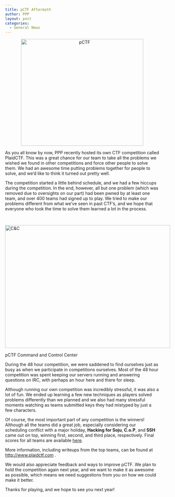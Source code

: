 ```yaml
---
title: pCTF Aftermath
author: PPP
layout: post
categories:
  - General News
---
```

<p style="text-align: center;">
  <img class="aligncenter size-full wp-image-528" title="pCTF" src="http://ppp.cylab.cmu.edu/wordpress/wp-content/uploads/2011/05/pctf-whitebg.png" alt="pCTF" width="400" height="350" />
</p>

<p style="text-align: left;">
  As you all know by now, PPP recently hosted its own CTF competition called PlaidCTF. This was a great chance for our team to take all the problems we wished we found in other competitions and force other people to solve them. We had an awesome time putting problems together for people to solve, and we&#8217;d like to think it turned out pretty well.
</p>

<p style="text-align: left;">
  The competition started a little behind schedule, and we had a few hiccups during the competition. In the end, however, all but one problem (which was removed due to oversights on our part) had been pwned by at least one team, and over 400 teams had signed up to play. We tried to make our problems different from what we&#8217;ve seen in past CTF&#8217;s, and we hope that everyone who took the time to solve them learned a lot in the process.
</p>

<p style="text-align: left;">
  &nbsp;
</p>

<div id="attachment_577" style="width: 550px" class="wp-caption aligncenter">
  <img class="size-full wp-image-577 " title="C&C" src="http://ppp.cylab.cmu.edu/wordpress/wp-content/uploads/2011/06/cnc.jpg" alt="C&C" width="540" height="403" />
  
  <p class="wp-caption-text">
    pCTF Command and Control Center
  </p>
</div>

During the 48 hour competition, we were saddened to find ourselves just as busy as when we participate in competitions ourselves. Most of the 48 hour competition was spent keeping our servers running and answering questions on IRC, with perhaps an hour here and there for sleep.

<p style="text-align: left;">
  Although running our own competition was incredibly stressful, it was also a lot of fun. We ended up learning a few new techniques as players solved problems differently than we planned and we also had many stressful moments watching as teams submitted keys they had mistyped by just a few characters.
</p>

<p style="text-align: left;">
  Of course, the most important part of any competition is the winners! Although all the teams did a great job, especially considering our scheduling conflict with a major holiday, <strong>Hacking for Soju</strong>,<strong> C.o.P</strong>, and<strong> SSH</strong> came out on top, winning first, second, and third place, respectively. Final scores for all teams are available <a href="http://www.plaidctf.com/scoreboard" target="_blank">here</a>.
</p>

<p style="text-align: left;">
  More information, including writeups from the top teams, can be found at <a href="http://plaidctf.com" target="_blank">http://www.plaidctf.com</a> .
</p>

<p style="text-align: left;">
  We would also appreciate feedback and ways to improve pCTF. We plan to hold the competition again next year, and we want to make it as awesome as possible, which means we need suggestions from you on how we could make it better.
</p>

<p style="text-align: left;">
  Thanks for playing, and we hope to see you next year!
</p>

<p style="text-align: left;">
  &nbsp;
</p>

<p style="text-align: left;">
  &nbsp;
</p>